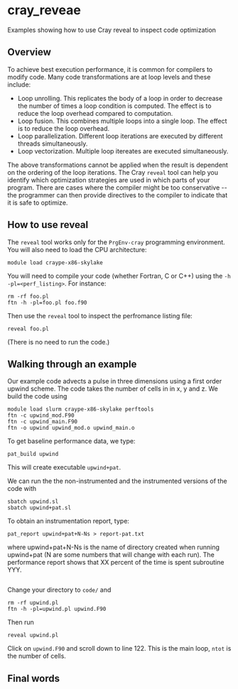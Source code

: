 # cray_reveae
Examples showing how to use Cray reveal to inspect code optimization

## Overview
To achieve best execution performance, it is common for compilers to modify code. Many code transformations are at loop levels and these include:

 * Loop unrolling. This replicates the body of a loop in order to decrease the number of times a loop condition is computed. The effect is to reduce the loop overhead compared to computation. 
 * Loop fusion. This combines multiple loops into a single loop. The effect is to reduce the loop overhead. 
 * Loop parallelization. Different loop iterations are executed by different threads simultaneously. 
 * Loop vectorization. Multiple loop itereates are executed simultaneously.

The above transformations cannot be applied when the result is dependent on the ordering of the loop iterations. The Cray ```reveal``` tool can help you identify which optimization strategies are used in which parts of your program. There are cases where the compiler might be too conservative -- the programmer can then provide directives to the compiler to indicate that it is safe to optimize.  


## How to use reveal

The ```reveal``` tool works only for the ```PrgEnv-cray``` programming environment. You will also need to load the CPU architecture:
```
module load craype-x86-skylake
```

You will need to compile your code (whether Fortran, C or C++) using the ```-h -pl=<perf_listing>```. For instance:

```
rm -rf foo.pl
ftn -h -pl=foo.pl foo.f90
```

Then use the ```reveal``` tool to inspect the perfromance listing file:
```
reveal foo.pl
```
(There is no need to run the code.)

## Walking through an example

Our example code advects a pulse in three dimensions using a first order upwind scheme. The code takes the number of cells in in x, y and z.  We build the code using
```
module load slurm craype-x86-skylake perftools
ftn -c upwind_mod.F90
ftn -c upwind_main.F90
ftn -o upwind upwind_mod.o upwind_main.o
```

To get baseline performance data, we type:
```
pat_build upwind
```
This will create executable ```upwind+pat```. 

We can run the the non-instrumented and the instrumented versions of the code with 
```
sbatch upwind.sl
sbatch upwind+pat.sl
```

To obtain an instrumentation report, type: 
```
pat_report upwind+pat+N-Ns > report-pat.txt 
```
where upwind+pat+N-Ns is the name of directory created when running upwind+pat (N are some numbers that will change with each run). 
The performance report shows that XX percent of the time is spent subroutine YYY. 
```
```

Change your directory to ```code/``` and 
```
rm -rf upwind.pl
ftn -h -pl=upwind.pl upwind.F90
```

Then run
```
reveal upwind.pl
```

Click on ```upwind.F90``` and scroll down to line 122. This is the main loop, ```ntot``` is the number of cells. 

## Final words
